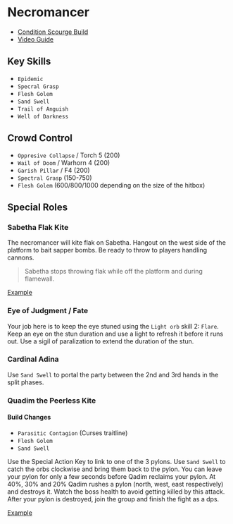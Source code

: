 # Necromancer

- [Condition Scourge Build](http://gw2skills.net/editor/?PSxEs8NssBGImGjEL2r6XJA-zRJYmR7fh0SIkbB0RCI8BJE2CvGQMtB-e)
- [Video Guide](https://youtu.be/auDt9d45EFQ)

## Key Skills

- `Epidemic`
- `Specral Grasp`
- `Flesh Golem`
- `Sand Swell`
- `Trail of Anguish`
- `Well of Darkness`

## Crowd Control

- `Oppresive Collapse` / Torch 5 (200)
- `Wail of Doom` / Warhorn 4 (200)
- `Garish Pillar` / F4 (200)
- `Spectral Grasp` (150-750)
- `Flesh Golem` (600/800/1000 depending on the size of the hitbox)

## Special Roles

### Sabetha Flak Kite

The necromancer will kite flak on Sabetha.
Hangout on the west side of the platform to bait sapper bombs.
Be ready to throw to players handling cannons.

> Sabetha stops throwing flak
  while off the platform
  and during flamewall.

[Example](https://youtu.be/pJPLghfyhyA)

### Eye of Judgment / Fate

Your job here is to keep the eye stuned using the `Light orb` skill 2: `Flare`. Keep an eye on the stun duration and use a light to refresh it before it runs out. Use a sigil of paralization to extend the duration of the stun.

### Cardinal Adina

Use `Sand Swell` to portal the party
between the 2nd and 3rd hands in the split phases.

### Quadim the Peerless Kite

#### Build Changes

- `Parasitic Contagion` (Curses traitline)
- `Flesh Golem`
- `Sand Swell`

Use the Special Action Key to link to one of the 3 pylons.
Use `Sand Swell` to catch the orbs clockwise and bring them back to the pylon.
You can leave your pylon for only a few seconds before Qadim reclaims your pylon.
At 40%, 30% and 20% Qadim rushes a pylon (north, west, east respectively) and destroys it. Watch the boss health to avoid getting killed by this attack.
After your pylon is destroyed, join the group and finish the fight as a dps.

[Example](https://youtu.be/sS1BYgUZEog)
